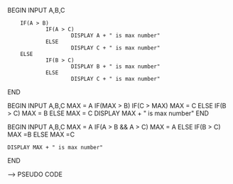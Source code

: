 BEGIN
    INPUT A,B,C

        IF(A > B)
                IF(A > C) 
                        DISPLAY A + " is max number"
                ELSE 
                        DISPLAY C + " is max number"
        ELSE 
                IF(B > C)
                        DISPLAY B + " is max number"
                ELSE
                        DISPLAY C + " is max number"
END

BEGIN
    INPUT A,B,C
        MAX = A
        IF(MAX > B)
                IF(C > MAX) 
                        MAX = C
        ELSE 
                IF(B > C)
                        MAX = B
                ELSE
                        MAX = C
    DISPLAY MAX + " is max number"
END


BEGIN
    INPUT A,B,C
        MAX = A
        IF(A > B && A > C) 
            MAX = A
        ELSE 
            IF(B > C) 
                MAX =B
            ELSE 
                MAX =C
                
    DISPLAY MAX + " is max number"
END

--> PSEUDO CODE 